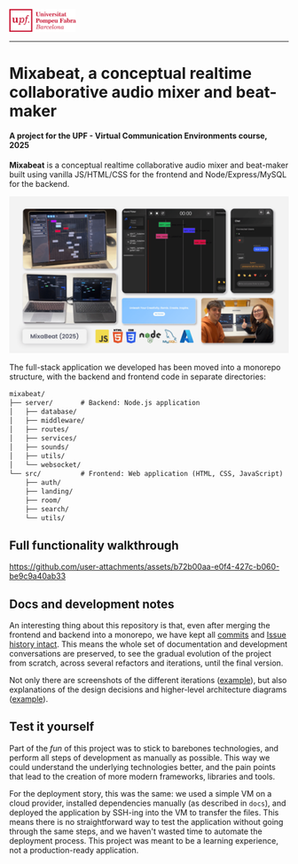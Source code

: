 <img src="docs/upf_logo.png" width="120">

---

# Mixabeat, a conceptual realtime collaborative audio mixer and beat-maker

#### A project for the **UPF - Virtual Communication Environments** course, 2025

**Mixabeat** is a conceptual realtime collaborative audio mixer and beat-maker built using vanilla JS/HTML/CSS for the frontend and Node/Express/MySQL for the backend.

![Mixabeat overview](docs/readme_collage.png)

The full-stack application we developed has been moved into a monorepo structure, with the backend and frontend code in separate directories:

```plaintext
mixabeat/
├── server/       # Backend: Node.js application
│   ├── database/
│   ├── middleware/
│   ├── routes/
│   ├── services/
│   ├── sounds/
│   ├── utils/
│   └── websocket/
└── src/          # Frontend: Web application (HTML, CSS, JavaScript)
    ├── auth/
    ├── landing/
    ├── room/
    ├── search/
    └── utils/
```

## Full functionality walkthrough

https://github.com/user-attachments/assets/b72b00aa-e0f4-427c-b060-be9c9a40ab33

## Docs and development notes

An interesting thing about this repository is that, even after merging the frontend and backend into a monorepo, we have kept all [commits](https://github.com/uripont/mixabeat/commits/main/) and [Issue history intact](https://github.com/uripont/mixabeat/issues?q=is%3Aissue%20state%3Aclosed). This means the whole set of documentation and development conversations are preserved, to see the gradual evolution of the project from scratch, across several refactors and iterations, until the final version. 

Not only there are screenshots of the different iterations ([example](https://github.com/uripont/mixabeat/issues/13)), but also explanations of the design decisions and higher-level architecture diagrams ([example](https://github.com/uripont/mixabeat/issues/9)).

## Test it yourself

Part of the *fun* of this project was to stick to barebones technologies, and perform all steps of development as manually as possible. This way we could understand the underlying technologies better, and the pain points that lead to the creation of more modern frameworks, libraries and tools.

For the deployment story, this was the same: we used a simple VM on a cloud provider, installed dependencies manually (as described in `docs`), and deployed the application by SSH-ing into the VM to transfer the files. This means there is no straightforward way to test the application without going through the same steps, and we haven't wasted time to automate the deployment process. This project was meant to be a learning experience, not a production-ready application.
